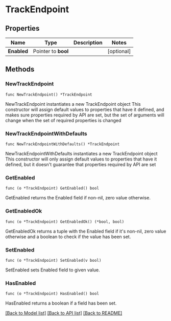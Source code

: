 # TrackEndpoint

## Properties

Name | Type | Description | Notes
------------ | ------------- | ------------- | -------------
**Enabled** | Pointer to **bool** |  | [optional] 

## Methods

### NewTrackEndpoint

`func NewTrackEndpoint() *TrackEndpoint`

NewTrackEndpoint instantiates a new TrackEndpoint object
This constructor will assign default values to properties that have it defined,
and makes sure properties required by API are set, but the set of arguments
will change when the set of required properties is changed

### NewTrackEndpointWithDefaults

`func NewTrackEndpointWithDefaults() *TrackEndpoint`

NewTrackEndpointWithDefaults instantiates a new TrackEndpoint object
This constructor will only assign default values to properties that have it defined,
but it doesn't guarantee that properties required by API are set

### GetEnabled

`func (o *TrackEndpoint) GetEnabled() bool`

GetEnabled returns the Enabled field if non-nil, zero value otherwise.

### GetEnabledOk

`func (o *TrackEndpoint) GetEnabledOk() (*bool, bool)`

GetEnabledOk returns a tuple with the Enabled field if it's non-nil, zero value otherwise
and a boolean to check if the value has been set.

### SetEnabled

`func (o *TrackEndpoint) SetEnabled(v bool)`

SetEnabled sets Enabled field to given value.

### HasEnabled

`func (o *TrackEndpoint) HasEnabled() bool`

HasEnabled returns a boolean if a field has been set.


[[Back to Model list]](../README.md#documentation-for-models) [[Back to API list]](../README.md#documentation-for-api-endpoints) [[Back to README]](../README.md)


